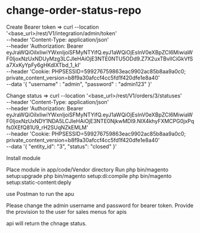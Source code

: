 # change-order-status-repo

Create Bearer token => curl --location '<base_url>/rest/V1/integration/admin/token' \
--header 'Content-Type: application/json' \
--header 'Authorization: Bearer eyJraWQiOiIxIiwiYWxnIjoiSFMyNTYifQ.eyJ1aWQiOjEsInV0eXBpZCI6MiwiaWF0IjoxNzUxNDUyMzg3LCJleHAiOjE3NTE0NTU5ODd9.Z7X2uxTBvlICiGkVfSa7XxKyYpFy6gHKdIXTbd_1_kI' \
--header 'Cookie: PHPSESSID=599276759863eac9902ac85b8aa9a0c0; private_content_version=b8f9a30afccf4cc5fd1f420dfe1e8a40' \
--data '{
    "username" : "admin",
    "password" : "admin123"
}'

Change status => curl --location '<base_url>/rest/V1/orders/3/statuses' \
--header 'Content-Type: application/json' \
--header 'Authorization: Bearer eyJraWQiOiIxIiwiYWxnIjoiSFMyNTYifQ.eyJ1aWQiOjEsInV0eXBpZCI6MiwiaWF0IjoxNzUxNDY1NDA5LCJleHAiOjE3NTE0NjkwMDl9.NlX4khyFXMCPG0jxPqfs0XEfQ81U9_rH2SUqNZkEMLM' \
--header 'Cookie: PHPSESSID=599276759863eac9902ac85b8aa9a0c0; private_content_version=b8f9a30afccf4cc5fd1f420dfe1e8a40' \
--data '{
  "entity_id": "3",
  "status": "closed"
}'

Install module 

Place module in app/code/Vendor directory
Run 
php bin/magento setup:upgrade
php bin/magento setup:di:compile
php bin/magento setup:static-content:deply 

use Postman to run the apu 

Please change the admin username and password for bearer token. Provide the provision to the user for sales menus for apis

api will return the chnage status.
